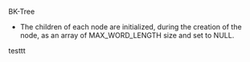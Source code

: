 BK-Tree
- The children of each node are initialized, during the creation of the node, as an array of MAX_WORD_LENGTH size and set to NULL.

testtt